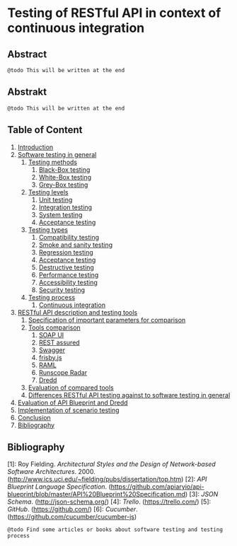 # Testing of RESTful API in context of continuous integration

## Abstract

```
@todo This will be written at the end
```

## Abstrakt

```
@todo This will be written at the end
```

## Table of Content

1. [Introduction](chapters/01-introduction.md)
2. [Software testing in general](chapters/02-software-testing-in-general.md)
	1. [Testing methods](chapters/02-software-testing-in-general.md#testing-methods)
		1. [Black-Box testing](chapters/02-software-testing-in-general.md#black-box-testing)
		2. [White-Box testing](chapters/02-software-testing-in-general.md#white-box-testing)
		3. [Grey-Box testing](chapters/02-software-testing-in-general.md#grey-box-testing)
	2. [Testing levels](chapters/02-software-testing-in-general.md#testing-levels)
		1. [Unit testing](chapters/02-software-testing-in-general.md#unit-testing)
		2. [Integration testing](chapters/02-software-testing-in-general.md#integration-testing)
		3. [System testing](chapters/02-software-testing-in-general.md#system-testing)
		4. [Acceptance testing](chapters/02-software-testing-in-general.md#acceptance-testing)
	3. [Testing types](chapters/02-software-testing-in-general.md#testing-types)
		1. [Compatibility testing](chapters/02-software-testing-in-general.md#compatibility-testing)
		2. [Smoke and sanity testing](chapters/02-software-testing-in-general.md#smoke-and-sanity-testing)
		3. [Regression testing](chapters/02-software-testing-in-general.md#regression-testing)
		4. [Acceptance testing](chapters/02-software-testing-in-general.md#acceptance-testing)
		5. [Destructive testing](chapters/02-software-testing-in-general.md#destructive-testing)
		6. [Performance testing](chapters/02-software-testing-in-general.md#performance-testing)
		7. [Accessibility testing](chapters/02-software-testing-in-general.md#accessibility-testing)
		8. [Security testing](chapters/02-software-testing-in-general.md#security-testing)
	4. [Testing process](chapters/02-software-testing-in-general.md#testing-process)
		1. [Continuous integration](chapters/02-software-testing-in-general.md#continuous-integration)
3. [RESTful API description and testing tools](chapters/03-restful-api-description-and-testing-tools.md)
	1. [Specification of important parameters for comparison](chapters/03-restful-api-description-and-testing-tools.md#specification-of-important-parameters-for-comparison)
	2. [Tools comparison](chapters/03-restful-api-description-and-testing-tools.md#tools-comparison)
		1. [SOAP UI](chapters/03-restful-api-description-and-testing-tools.md#soap-ui)
		2. [REST assured](chapters/03-restful-api-description-and-testing-tools.md#rest-assured)
		3. [Swagger](chapters/03-restful-api-description-and-testing-tools.md#swagger)
		4. [frisby.js](chapters/03-restful-api-description-and-testing-tools.md#frisbyjs)
		5. [RAML](chapters/03-restful-api-description-and-testing-tools.md#raml)
		6. [Runscope Radar](chapters/03-restful-api-description-and-testing-tools.md#runscope-radar)
		7. [Dredd](chapters/03-restful-api-description-and-testing-tools.md#dredd)
	3. [Evaluation of compared tools](chapters/03-restful-api-description-and-testing-tools.md#evaluation-of-compared-tools)
	4. [Differences RESTful API testing against to software testing in general](chapters/03-restful-api-description-and-testing-tools.md#differences-restful-api-testing-against-to-software-testing-in-general)
4. [Evaluation of API Blueprint and Dredd](chapters/04-evaluation-of-api-blueprint-and-dredd.md)
5. [Implementation of scenario testing](chapters/05-implementation-of-scenario-testing.md)
6. [Conclusion](chapters/06-conclusion.md)
7. [Bibliography](#bibliography)

## Bibliography

[1]<a name="Fielding2000"></a>: Roy Fielding. *Architectural Styles and the Design of Network-based Software Architectures*. 2000. (http://www.ics.uci.edu/~fielding/pubs/dissertation/top.htm)
[2]<a name="APIBlueprintSpecification"></a>: *API Blueprint Language Specification*. (https://github.com/apiaryio/api-blueprint/blob/master/API%20Blueprint%20Specification.md)
[3]<a name="JSONSchema"></a>: *JSON Schema*. (http://json-schema.org/)
[4]<a name="Trello"></a>: *Trello*. (https://trello.com/)
[5]<a name="GitHub"></a>: *GitHub*. (https://github.com/)
[6]<a name="Cucumber"></a>: *Cucumber*. (https://github.com/cucumber/cucumber-js)

```
@todo Find some articles or books about software testing and testing process
```
